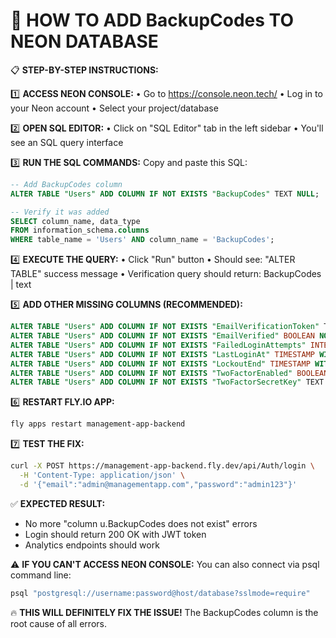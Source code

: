 🎯 HOW TO ADD BackupCodes TO NEON DATABASE
==========================================

📋 **STEP-BY-STEP INSTRUCTIONS:**

1️⃣ **ACCESS NEON CONSOLE:**
   • Go to https://console.neon.tech/
   • Log in to your Neon account
   • Select your project/database

2️⃣ **OPEN SQL EDITOR:**
   • Click on "SQL Editor" tab in the left sidebar
   • You'll see an SQL query interface

3️⃣ **RUN THE SQL COMMANDS:**
   Copy and paste this SQL:

   ```sql
   -- Add BackupCodes column
   ALTER TABLE "Users" ADD COLUMN IF NOT EXISTS "BackupCodes" TEXT NULL;
   
   -- Verify it was added
   SELECT column_name, data_type 
   FROM information_schema.columns 
   WHERE table_name = 'Users' AND column_name = 'BackupCodes';
   ```

4️⃣ **EXECUTE THE QUERY:**
   • Click "Run" button
   • Should see: "ALTER TABLE" success message
   • Verification query should return: BackupCodes | text

5️⃣ **ADD OTHER MISSING COLUMNS (RECOMMENDED):**
   ```sql
   ALTER TABLE "Users" ADD COLUMN IF NOT EXISTS "EmailVerificationToken" TEXT NULL;
   ALTER TABLE "Users" ADD COLUMN IF NOT EXISTS "EmailVerified" BOOLEAN NOT NULL DEFAULT false;
   ALTER TABLE "Users" ADD COLUMN IF NOT EXISTS "FailedLoginAttempts" INTEGER NOT NULL DEFAULT 0;
   ALTER TABLE "Users" ADD COLUMN IF NOT EXISTS "LastLoginAt" TIMESTAMP WITHOUT TIME ZONE NULL;
   ALTER TABLE "Users" ADD COLUMN IF NOT EXISTS "LockoutEnd" TIMESTAMP WITHOUT TIME ZONE NULL;
   ALTER TABLE "Users" ADD COLUMN IF NOT EXISTS "TwoFactorEnabled" BOOLEAN NOT NULL DEFAULT false;
   ALTER TABLE "Users" ADD COLUMN IF NOT EXISTS "TwoFactorSecretKey" TEXT NULL;
   ```

6️⃣ **RESTART FLY.IO APP:**
   ```bash
   fly apps restart management-app-backend
   ```

7️⃣ **TEST THE FIX:**
   ```bash
   curl -X POST https://management-app-backend.fly.dev/api/Auth/login \
     -H 'Content-Type: application/json' \
     -d '{"email":"admin@managementapp.com","password":"admin123"}'
   ```

✅ **EXPECTED RESULT:**
- No more "column u.BackupCodes does not exist" errors
- Login should return 200 OK with JWT token
- Analytics endpoints should work

⚠️ **IF YOU CAN'T ACCESS NEON CONSOLE:**
You can also connect via psql command line:
```bash
psql "postgresql://username:password@host/database?sslmode=require"
```

🔥 **THIS WILL DEFINITELY FIX THE ISSUE!**
The BackupCodes column is the root cause of all errors.

